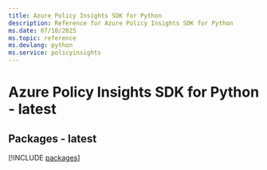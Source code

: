 ```yaml
---
title: Azure Policy Insights SDK for Python
description: Reference for Azure Policy Insights SDK for Python
ms.date: 07/10/2025
ms.topic: reference
ms.devlang: python
ms.service: policyinsights
---
```

# Azure Policy Insights SDK for Python - latest
## Packages - latest
[!INCLUDE [packages](policy-insights-index.md)]
